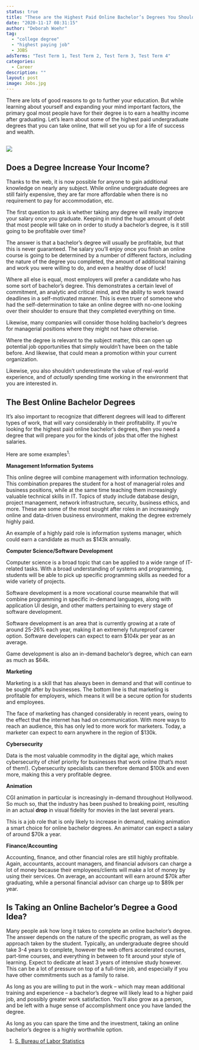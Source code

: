 ```yaml
---
status: true
title: "These are the Highest Paid Online Bachelor’s Degrees You Should Consider"
date: "2020-11-17 08:31:15"
author: "Deborah Woehr"
tag:
  - "college degree"
  - "highest paying job"
  - JOBS
adsTerms: "Test Term 1, Test Term 2, Test Term 3, Test Term 4"
categories:
  - Career
description: ""
layout: post
image: Jobs.jpg
---
```


There are lots of good reasons to go to further your education. But while learning about yourself and expanding your mind important factors, the primary goal most people have for their degree is to earn a healthy income after graduating. Let’s learn about some of the highest paid undergraduate degrees that you can take online, that will set you up for a life of success and wealth.

## ![](/posts/Jobs.jpg)

## Does a Degree Increase Your Income?

Thanks to the web, it is now possible for anyone to gain additional knowledge on nearly any subject. While online undergraduate degrees are still fairly expensive, they are far more affordable when there is no requirement to pay for accommodation, etc.

The first question to ask is whether taking any degree will really improve your salary once you graduate. Keeping in mind the huge amount of debt that most people will take on in order to study a bachelor’s degree, is it still going to be profitable over time?

The answer is that a bachelor’s degree will usually be profitable, but that this is never guaranteed. The salary you’ll enjoy once you finish an online course is going to be determined by a number of different factors, including the nature of the degree you completed, the amount of additional training and work you were willing to do, and even a healthy dose of luck!

Where all else is equal, most employers will prefer a candidate who has some sort of bachelor’s degree. This demonstrates a certain level of commitment, an analytic and critical mind, and the ability to work toward deadlines in a self-motivated manner. This is even truer of someone who had the self-determination to take an online degree with no-one looking over their shoulder to ensure that they completed everything on time.

Likewise, many companies will consider those holding bachelor’s degrees for managerial positions where they might not have otherwise.

Where the degree is relevant to the subject matter, this can open up potential job opportunities that simply wouldn’t have been on the table before. And likewise, that could mean a promotion within your current organization.

Likewise, you also shouldn’t underestimate the value of real-world experience, and of _actually_ spending time working in the environment that you are interested in.

## The Best Online Bachelor Degrees

It’s also important to recognize that different degrees will lead to different types of work, that will vary considerably in their profitability. If you’re looking for the highest paid online bachelor’s degrees, then you need a degree that will prepare you for the kinds of jobs that offer the highest salaries.

Here are some examples<sup>1</sup>:

**Management Information Systems**

This online degree will combine management with information technology. This combination prepares the student for a host of managerial roles and business positions, while at the same time teaching them increasingly valuable technical skills in IT. Topics of study include database design, project management, network infrastructure, security, business ethics, and more. These are some of the most sought after roles in an increasingly online and data-driven business environment, making the degree extremely highly paid.

An example of a highly paid role is information systems manager, which could earn a candidate as much as $143k annually.

**Computer Science/Software Development**

Computer science is a broad topic that can be applied to a wide range of IT-related tasks. With a broad understanding of systems and programming, students will be able to pick up specific programming skills as needed for a wide variety of projects.

Software development is a more vocational course meanwhile that will combine programming in specific in-demand languages, along with application UI design, and other matters pertaining to every stage of software development.

Software development is an area that is currently growing at a rate of around 25-26% each year, making it an extremely futureproof career option. Software developers can expect to earn $104k per year as an average.

Game development is also an in-demand bachelor’s degree, which can earn as much as $64k.

**Marketing**

Marketing is a skill that has always been in demand and that will continue to be sought after by businesses. The bottom line is that marketing is profitable for employers, which means it will be a secure option for students and employees.

The face of marketing has changed considerably in recent years, owing to the effect that the internet has had on communication. With more ways to reach an audience, this has only led to more work for marketers. Today, a marketer can expect to earn anywhere in the region of $130k.

**Cybersecurity**

Data is the most valuable commodity in the digital age, which makes cybersecurity of chief priority for businesses that work online (that’s most of them!). Cybersecurity specialists can therefore demand $100k and even more, making this a very profitable degree.

**Animation**

CGI animation in particular is increasingly in-demand throughout Hollywood. So much so, that the industry has been pushed to breaking point, resulting in an actual **drop** in visual fidelity for movies in the last several years.

This is a job role that is only likely to increase in demand, making animation a smart choice for online bachelor degrees. An animator can expect a salary of around $70k a year.

**Finance/Accounting**

Accounting, finance, and other financial roles are still highly profitable. Again, accountants, account managers, and financial advisors can charge a lot of money because their employees/clients will make a lot of money by using their services. On average, an accountant will earn around $70k after graduating, while a personal financial advisor can charge up to $89k per year.

## Is Taking an Online Bachelor’s Degree a Good Idea?

Many people ask how long it takes to complete an online bachelor’s degree. The answer depends on the nature of the specific program, as well as the approach taken by the student. Typically, an undergraduate degree should take 3-4 years to complete, however the web offers accelerated courses, part-time courses, and everything in between to fit around your style of learning. Expect to dedicate at least 3 years of intensive study however. This can be a lot of pressure on top of a full-time job, and especially if you have other commitments such as a family to raise.

As long as you are willing to put in the work – which may mean additional training and experience – a bachelor’s degree will likely lead to a higher paid job, and possibly greater work satisfaction. You’ll also grow as a person, and be left with a huge sense of accomplishment once you have landed the degree.

As long as you can spare the time and the investment, taking an online bachelor’s degree is a highly worthwhile option.

1. [S. Bureau of Labor Statistics](https://data.bls.gov/projections/occupationProj)
